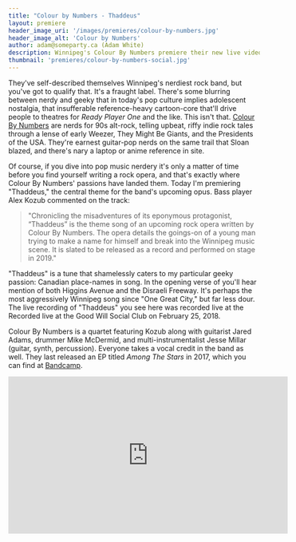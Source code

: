 ```yaml
---
title: "Colour by Numbers - Thaddeus"
layout: premiere
header_image_uri: '/images/premieres/colour-by-numbers.jpg'
header_image_alt: 'Colour by Numbers'
author: adam@someparty.ca (Adam White)
description: Winnipeg's Colour By Numbers premiere their new live video for "Thaddeus," the theme to their upcoming rock opera
thumbnail: 'premieres/colour-by-numbers-social.jpg'
---
```


They've self-described themselves Winnipeg's nerdiest rock band, but you've got to qualify that. It's a fraught label. There's some blurring between nerdy and geeky that in today's pop culture implies adolescent nostalgia, that insufferable reference-heavy cartoon-core that'll drive people to theatres for *Ready Player One* and the like. This isn't that. [Colour By Numbers](http://www.colourbynumbers.ca/) are nerds for 90s alt-rock, telling upbeat, riffy indie rock tales through a lense of early Weezer, They Might Be Giants, and the Presidents of the USA. They're earnest guitar-pop nerds on the same trail that Sloan blazed, and there's nary a laptop or anime reference in site.

Of course, if you dive into pop music nerdery it's only a matter of time before you find yourself writing a rock opera, and that's exactly where Colour By Numbers' passions have landed them. Today I'm premiering "Thaddeus," the central theme for the band's upcoming opus. Bass player Alex Kozub commented on the track:

> "Chronicling the misadventures of its eponymous protagonist, “Thaddeus” is the theme song of an upcoming rock opera written by Colour By Numbers. The opera details the goings-on of a young man trying to make a name for himself and break into the Winnipeg music scene. It is slated to be released as a record and performed on stage in 2019."

"Thaddeus" is a tune that shamelessly caters to my particular geeky passion: Canadian place-names in song. In the opening verse of you'll hear mention of both Higgins Avenue and the Disraeli Freeway. It's perhaps the most aggressively Winnipeg song since "One Great City," but far less dour. The live recording of "Thaddeus" you see here was recorded live at the Recorded live at the Good Will Social Club on February 25, 2018.

Colour By Numbers is a quartet featuring Kozub along with guitarist Jared Adams, drummer Mike McDermid, and multi-instrumentalist Jesse Millar (guitar, synth, percussion). Everyone takes a vocal credit in the band as well. They last released an EP titled *Among The Stars* in 2017, which you can find at [Bandcamp](http://colourbynumbers.bandcamp.com).

<iframe width="560" height="315" src="https://www.youtube.com/embed/gvl-yjZSSBM" frameborder="0" allow="autoplay; encrypted-media" allowfullscreen></iframe>

